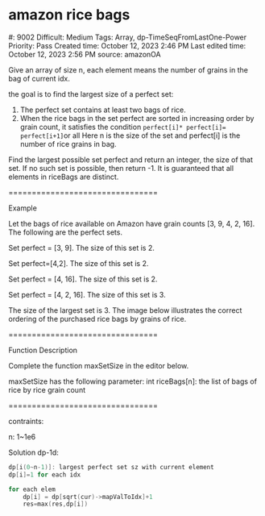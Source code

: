 # amazon rice bags

#: 9002
Difficult: Medium
Tags: Array, dp-TimeSeqFromLastOne-Power
Priority: Pass
Created time: October 12, 2023 2:46 PM
Last edited time: October 12, 2023 2:56 PM
source: amazonOA

Give an array of size n, each element means the number of grains in the bag of current idx.

the goal is to find the largest size of a perfect set: 

1. The perfect set contains at least two bags of rice.
2. When the rice bags in the set perfect are sorted in increasing order by grain count, it satisfies the condition `perfect[i]* perfect[i]= perfect[i+1]`or all Here n is the size of the set and perfect[i] is the number of rice grains in bag.

Find the largest possible set perfect and return an integer, the size of that set. If no such set is possible, then return -1. It is guaranteed that all elements in riceBags are distinct.

================================

Example

Let the bags of rice available on Amazon have grain counts [3, 9, 4, 2, 16]. The following are the perfect sets.

Set perfect = [3, 9]. The size of this set is 2.

Set perfect=[4,2]. The size of this set is 2.

Set perfect = [4, 16]. The size of this set is 2.

Set perfect = [4, 2, 16]. The size of this set is 3.

The size of the largest set is 3. The image below illustrates the correct ordering of the purchased rice bags by grains of rice.

================================

Function Description

Complete the function maxSetSize in the editor below.

maxSetSize has the following parameter: int riceBags[n]: the list of bags of rice by rice grain count

================================

contraints:

n: 1~1e6

Solution dp-1d:

```cpp
dp[i(0~n-1)]: largest perfect set sz with current element
dp[i]=1 for each idx

for each elem
	dp[i] = dp[sqrt(cur)->mapValToIdx]+1
	res=max(res,dp[i])
```